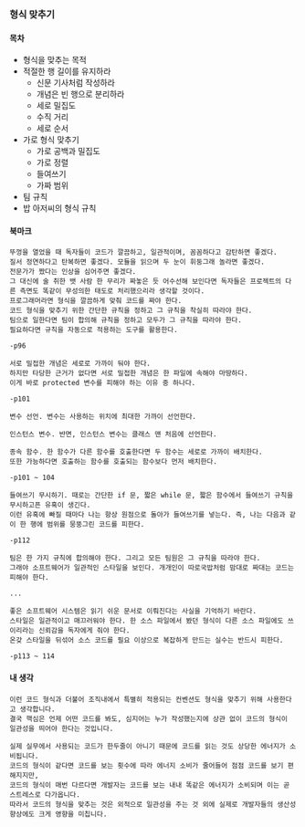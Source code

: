 ### 형식 맞추기

#### 목차

- 형식을 맞추는 목적
- 적절한 행 길이를 유지하라
    - 신문 기사처럼 작성하라
    - 개념은 빈 행으로 분리하라
    - 세로 밀집도
    - 수직 거리
    - 세로 순서
- 가로 형식 맞추기
    - 가로 공백과 밀집도
    - 가로 정렬
    - 들여쓰기
    - 가짜 범위
- 팀 규칙
- 밥 아저씨의 형식 규칙

#### 북마크

```
뚜껑을 열었을 때 독자들이 코드가 깔끔하고, 일관적이며, 꼼꼼하다고 감탄하면 좋겠다.
질서 정연하다고 탄복하면 좋겠다. 모듈을 읽으며 두 눈이 휘둥그래 놀라면 좋겠다.
전문가가 짰다는 인상을 심어주면 좋겠다. 
그 대신에 술 취한 뱃 사람 한 무리가 짜놓은 듯 어수선해 보인다면 독자들은 프로젝트의 다른 측면도 똑같이 무성의한 태도로 처리했으리라 생각할 것이다.
프로그래머라면 형식을 깔끔하게 맞춰 코드를 짜야 한다.
코드 형식을 맞추기 위한 간단한 규칙을 정하고 그 규칙을 착실히 따라야 한다.
팀으로 일한다면 팀이 합의해 규칙을 정하고 모두가 그 규칙을 따라야 한다.
필요하다면 규칙을 자동으로 적용하는 도구를 활용한다.

-p96 
```

```
서로 밀접한 개념은 세로로 가까이 둬야 한다.
하지만 타당한 근거가 없다면 서로 밀접한 개념은 한 파일에 속해야 마땅하다.
이게 바로 protected 변수를 피해야 하는 이유 중 하나다.

-p101
```

```
변수 선언. 변수는 사용하는 위치에 최대한 가까이 선언한다.

인스턴스 변수. 반면, 인스턴스 변수는 클래스 맨 처음에 선언한다.

종속 함수. 한 함수가 다른 함수를 호출한다면 두 함수는 세로로 가까이 배치한다.
또한 가능하다면 호출하는 함수를 호출되는 함수보다 먼저 배치한다.

-p101 ~ 104
```

```
들여쓰기 무시하기. 때로는 간단한 if 문, 짧은 while 문, 짧은 함수에서 들여쓰기 규칙을 무시하고픈 유혹이 생긴다.
이런 유혹에 빠질 때마다 나는 항상 원점으로 돌아가 들여쓰기를 넣는다. 즉, 나는 다음과 같이 한 행에 범위를 뭉뚱그린 코드를 피한다.

-p112
```

```
팀은 한 가지 규칙에 합의해야 한다. 그리고 모든 팀원은 그 규칙을 따라야 한다.
그래야 소프트웨어가 일관적인 스타일을 보인다. 개개인이 따로국밥처럼 맘대로 짜대는 코드는 피해야 한다.

...

좋은 소프트웨어 시스템은 읽기 쉬운 문서로 이뤄진다는 사실을 기억하기 바란다.
스타일은 일관적이고 매끄러워야 한다. 한 소스 파일에서 봤던 형식이 다른 소스 파일에도 쓰이리라는 신뢰감을 독자에게 줘야 한다.
온갖 스타일을 뒤섞어 소스 코드를 필요 이상으로 복잡하게 만드는 실수는 반드시 피한다.

-p113 ~ 114
```

#### 내 생각

```
이런 코드 형식과 더불어 조직내에서 특별히 적용되는 컨벤션도 형식을 맞추기 위해 사용한다고 생각합니다.
결국 핵심은 언제 어떤 코드를 봐도, 심지어는 누가 작성했는지에 상관 없이 코드의 형식이 일관성을 띄어야 한다는 것입니다.

실제 실무에서 사용되는 코드가 한두줄이 아니기 때문에 코드를 읽는 것도 상당한 에너지가 소비됩니다.
코드의 형식이 같다면 코드를 보는 횟수에 따라 에너지 소비가 줄어들어 점점 코드를 보기 편해지지만,
코드의 형식이 매번 다르다면 개발자는 코드를 보는 내내 똑같은 에너지가 소비되며 이는 곧 스트레스로 다가옵니다.
따라서 코드의 형식을 맞추는 것은 외적으로 일관성을 주는 것 외에 실제로 개발자들의 생산성 향상에도 크게 영향을 미칩니다.
```

